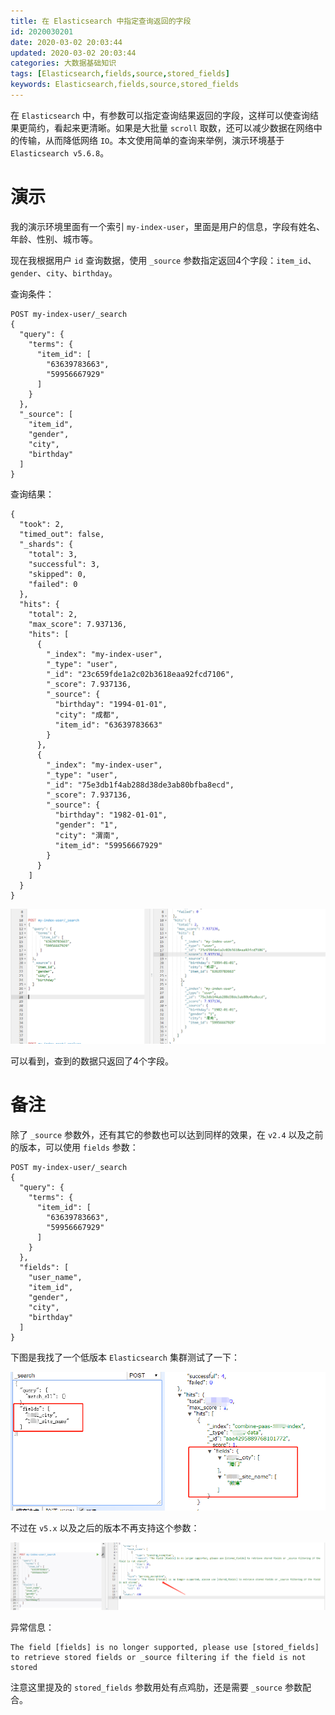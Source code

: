 ```yaml
---
title: 在 Elasticsearch 中指定查询返回的字段
id: 2020030201
date: 2020-03-02 20:03:44
updated: 2020-03-02 20:03:44
categories: 大数据基础知识
tags: [Elasticsearch,fields,source,stored_fields]
keywords: Elasticsearch,fields,source,stored_fields
---
```



在 `Elasticsearch` 中，有参数可以指定查询结果返回的字段，这样可以使查询结果更简约，看起来更清晰。如果是大批量 `scroll` 取数，还可以减少数据在网络中的传输，从而降低网络 `IO`。本文使用简单的查询来举例，演示环境基于 `Elasticsearch v5.6.8`。


<!-- more -->


# 演示


我的演示环境里面有一个索引 `my-index-user`，里面是用户的信息，字段有姓名、年龄、性别、城市等。

现在我根据用户 `id` 查询数据，使用 `_source` 参数指定返回4个字段：`item_id`、`gender`、`city`、`birthday`。

查询条件：

```
POST my-index-user/_search
{
  "query": {
    "terms": {
      "item_id": [
        "63639783663",
        "59956667929"
      ]
    }
  },
  "_source": [
    "item_id",
    "gender",
    "city",
    "birthday"
  ]
}
```

查询结果：

```
{
  "took": 2,
  "timed_out": false,
  "_shards": {
    "total": 3,
    "successful": 3,
    "skipped": 0,
    "failed": 0
  },
  "hits": {
    "total": 2,
    "max_score": 7.937136,
    "hits": [
      {
        "_index": "my-index-user",
        "_type": "user",
        "_id": "23c659fde1a2c02b3618eaa92fcd7106",
        "_score": 7.937136,
        "_source": {
          "birthday": "1994-01-01",
          "city": "成都",
          "item_id": "63639783663"
        }
      },
      {
        "_index": "my-index-user",
        "_type": "user",
        "_id": "75e3db1f4ab288d38de3ab80bfba8ecd",
        "_score": 7.937136,
        "_source": {
          "birthday": "1982-01-01",
          "gender": "1",
          "city": "渭南",
          "item_id": "59956667929"
        }
      }
    ]
  }
}
```

![查询结果指定字段](https://raw.githubusercontent.com/iplaypi/img-playpi/master/img/2020/20200302205417.png "查询结果指定字段")

可以看到，查到的数据只返回了4个字段。


# 备注


除了 `_source` 参数外，还有其它的参数也可以达到同样的效果，在 `v2.4` 以及之前的版本，可以使用 `fields` 参数：

```
POST my-index-user/_search
{
  "query": {
    "terms": {
      "item_id": [
        "63639783663",
        "59956667929"
      ]
    }
  },
  "fields": [
    "user_name",
    "item_id",
    "gender",
    "city",
    "birthday"
  ]
}
```

下图是我找了一个低版本 `Elasticsearch` 集群测试了一下：

![fields 参数过滤字段](https://raw.githubusercontent.com/iplaypi/img-playpi/master/img/2020/20200302205758.png "fields 参数过滤字段")

不过在 `v5.x` 以及之后的版本不再支持这个参数：

![不支持 fields 参数](https://raw.githubusercontent.com/iplaypi/img-playpi/master/img/2020/20200302205500.png "不支持 fields 参数")

异常信息：

```
The field [fields] is no longer supported, please use [stored_fields] to retrieve stored fields or _source filtering if the field is not stored
```

注意这里提及的 `stored_fields` 参数用处有点鸡肋，还是需要 `_source` 参数配合。

